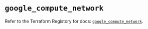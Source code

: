 # `google_compute_network`

Refer to the Terraform Registory for docs: [`google_compute_network`](https://registry.terraform.io/providers/hashicorp/google/4.73.1/docs/resources/compute_network).
